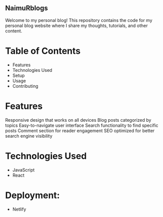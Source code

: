 

## NaimuRblogs
Welcome to my personal blog! This repository contains the code for my personal blog website where I share my thoughts, tutorials, and other content.

# Table of Contents
 - Features 
 - Technologies Used
 - Setup
 - Usage
 - Contributing

# Features
Responsive design that works on all devices
Blog posts categorized by topics
Easy-to-navigate user interface
Search functionality to find specific posts
Comment section for reader engagement
SEO optimized for better search engine visibility
# Technologies Used


 - JavaScript
 - React

# Deployment:

 - Netlify